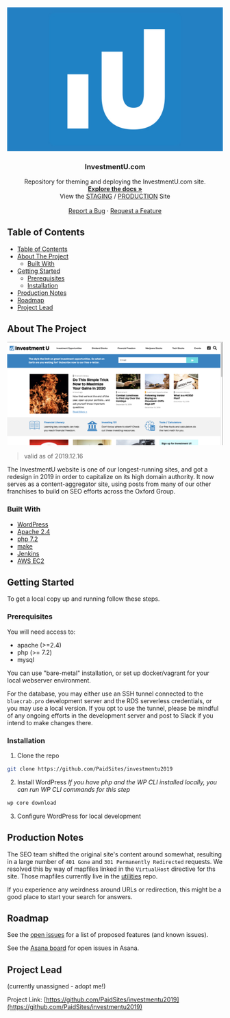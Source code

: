 <!-- PROJECT SHIELDS -->
<!--
*** I'm using markdown "reference style" links for readability.
*** Reference links are enclosed in brackets [ ] instead of parentheses ( ).
*** See the bottom of this document for the declaration of the reference variables
*** for contributors-url, forks-url, etc. This is an optional, concise syntax you may use.
*** https://www.markdownguide.org/basic-syntax/#reference-style-links
TODO:  Add these back once we have our own shields instance.
-->
<!--
[![Contributors][contributors-shield]][contributors-url]
[![Issues][issues-shield]][issues-url]
-->

<!-- PROJECT LOGO -->
<br />
<p align="center">
  <a href="https://github.com/PaidSites/investmentu2019">
    <img src="images/logo.jpg" alt="IU Brand Logo">
  </a>

  <h3 align="center">InvestmentU.com</h3>

  <p align="center">
    Repository for theming and deploying the InvestmentU.com site.
    <br />
    <a href="https://github.com/PaidSites/investmentu2019"><strong>Explore the docs »</strong></a>
    <br />
        View the <a target="_blank" href="https://dev.investmentu.com">STAGING</a> / <a target="_blank" href="https://investmentu.com">PRODUCTION</a> Site
        <br />
    <br />
    <a href="https://github.com/PaidSites/investmentu2019/issues">Report a Bug</a>
    ·
    <a href="https://github.com/PaidSites/investmentu2019/issues">Request a Feature</a>
  </p>
</p>



<!-- TABLE OF CONTENTS -->
## Table of Contents

- [Table of Contents](#table-of-contents)
- [About The Project](#about-the-project)
  - [Built With](#built-with)
- [Getting Started](#getting-started)
  - [Prerequisites](#prerequisites)
  - [Installation](#installation)
- [Production Notes](#production-notes)
- [Roadmap](#roadmap)
- [Project Lead](#project-lead)

<!-- ABOUT THE PROJECT -->
## About The Project

[![InvestmentU Screen Shot][product-screenshot]](https://investmentu.com)
> valid as of 2019.12.16

The InvestmentU website is one of our longest-running sites, and got a redesign in 2019 in order to capitalize on its high domain authority.  It now serves as a content-aggregator site, using posts from many of our other franchises to build on SEO efforts across the Oxford Group.

### Built With

* [WordPress](https://wordpress.org)
* [Apache 2.4](https://apache.org/)
* [php 7.2](https://php.net)
* [make](https://www.gnu.org/software/make/)
* [Jenkins](https://jenkins.io)
* [AWS EC2](https://aws.amazon.com/ec2/)

<!-- GETTING STARTED -->
## Getting Started

To get a local copy up and running follow these steps.

### Prerequisites

You will need access to:
* apache (>=2.4)
* php (>= 7.2)
* mysql

You can use "bare-metal" installation, or set up docker/vagrant for your local webserver environment.

For the database, you may either use an SSH tunnel connected to the `bluecrab.pro` development server and the RDS serverless credentials, or you may use a local version.  If you opt to use the tunnel, please be mindful of any ongoing efforts in the development server and post to Slack if you intend to make changes there.

### Installation

1. Clone the repo
```sh
git clone https://github.com/PaidSites/investmentu2019
```
2. Install WordPress
_If you have php and the WP CLI installed locally, you can run WP CLI commands for this step_
```sh
wp core download
```
3. Configure WordPress for local development

## Production Notes

The SEO team shifted the original site's content around somewhat, resulting in a large number of `401 Gone` and `301 Permanently Redirected` requests.  We resolved this by way of mapfiles linked in the `VirtualHost` directive for ths site.  Those mapfiles currently live in the [utilities](https://github.com/PaidSites/utilties) repo.

If you experience any weirdness around URLs or redirection, this might be a good place to start your search for answers.

<!-- ROADMAP -->
## Roadmap

See the [open issues](https://github.com/PaidSites/investmentu2019/issues) for a list of proposed features (and known issues).

See the [Asana board]() for open issues in Asana.

<!-- Project "Owner" -->
## Project Lead

(currently unassigned - adopt me!)

Project Link: [https://github.com/PaidSites/investmentu2019](https://github.com/PaidSites/investmentu2019)

<!-- MARKDOWN LINKS & IMAGES -->
<!-- https://www.markdownguide.org/basic-syntax/#reference-style-links -->
[contributors-shield]: https://img.shields.io/contributors.svg?style=flat
[contributors-url]: https://github.com/PaidSites/investmentu2019/graphs/contributors
[forks-shield]: https://img.shields.io/github/forks/PaidSites/investmentu2019.svg?style=flat
[forks-url]: https://github.com/PaidSites/investmentu2019/network/members
[stars-shield]: https://img.shields.io/github/stars/PaidSites/investmentu2019.svg?style=flat
[issues-shield]: https://img.shields.io/github/issues/PaidSites/investmentu2019.svg?style=flat
[issues-url]: https://github.com/PaidSites/investmentu2019/issues
[product-screenshot]: images/screenshot.png
[product-logo]: images/logo.jpg